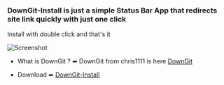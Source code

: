 ### DownGit-Install is just a simple Status Bar App that redirects site link quickly with just one click
Install with double click and that's it

![Screenshot](https://github.com/chris1111/DownGit-StatusBarApp/assets/6248794/b9229447-0ebb-4231-bca6-fcd315f091bf)


- What is DownGit ? ➦ DownGit from chris1111 is here [DownGit](https://github.com/chris1111/DownGit)

- Download ➦ [DownGit-Install](https://github.com/chris1111/DownGit-StatusBarApp/raw/Master/DownGit-Install.zip)
